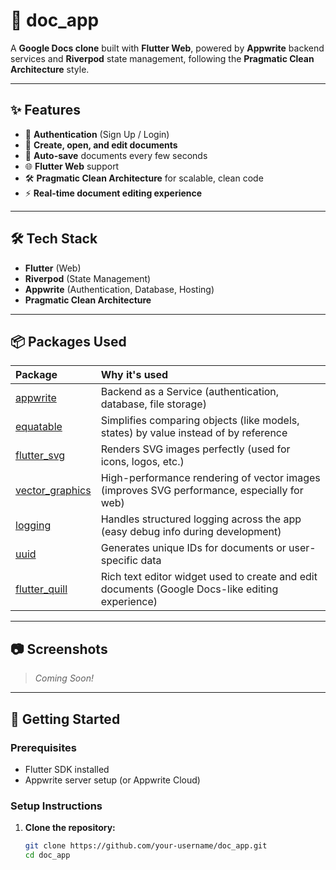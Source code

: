 # 📄 doc_app

A **Google Docs clone** built with **Flutter Web**, powered by **Appwrite** backend services and **Riverpod** state management, following the **Pragmatic Clean Architecture** style.

---

## ✨ Features

- 🔑 **Authentication** (Sign Up / Login)
- 📄 **Create, open, and edit documents**
- 💾 **Auto-save** documents every few seconds
- 🌐 **Flutter Web** support
- 🛠️ **Pragmatic Clean Architecture** for scalable, clean code
- ⚡ **Real-time document editing experience**

---

## 🛠️ Tech Stack

- **Flutter** (Web)
- **Riverpod** (State Management)
- **Appwrite** (Authentication, Database, Hosting)
- **Pragmatic Clean Architecture**

---

## 📦 Packages Used

| Package | Why it's used |
|:---|:---|
| [appwrite](https://pub.dev/packages/appwrite) | Backend as a Service (authentication, database, file storage) |
| [equatable](https://pub.dev/packages/equatable) | Simplifies comparing objects (like models, states) by value instead of by reference |
| [flutter_svg](https://pub.dev/packages/flutter_svg) | Renders SVG images perfectly (used for icons, logos, etc.) |
| [vector_graphics](https://pub.dev/packages/vector_graphics) | High-performance rendering of vector images (improves SVG performance, especially for web) |
| [logging](https://pub.dev/packages/logging) | Handles structured logging across the app (easy debug info during development) |
| [uuid](https://pub.dev/packages/uuid) | Generates unique IDs for documents or user-specific data |
| [flutter_quill](https://pub.dev/packages/flutter_quill) | Rich text editor widget used to create and edit documents (Google Docs-like editing experience) |

---



## 📷 Screenshots

> _Coming Soon!_  

---

## 🚀 Getting Started

### Prerequisites

- Flutter SDK installed
- Appwrite server setup (or Appwrite Cloud)

### Setup Instructions

1. **Clone the repository:**

   ```bash
   git clone https://github.com/your-username/doc_app.git
   cd doc_app
